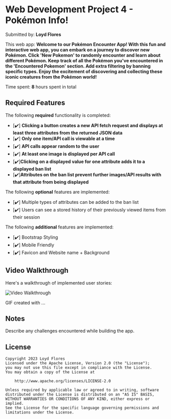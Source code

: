 # Web Development Project 4 - Pokémon Info!

Submitted by: **Loyd Flores**

This web app: **Welcome to our Pokémon Encounter App! With this fun and interactive web app, you can embark on a journey to discover new Pokémon. Click 'New Pokemon' to randomly encounter and learn about different Pokémon. Keep track of all the Pokémon you've encountered in the 'Encountered Pokemon' section. Add extra filtering by banning specific types. Enjoy the excitement of discovering and collecting these iconic creatures from the Pokémon world!**

Time spent: **8** hours spent in total

## Required Features

The following **required** functionality is completed:

- [✔️] **Clicking a button creates a new API fetch request and displays at least three attributes from the returned JSON data**
- [✔️] **Only one item/API call is viewable at a time**
- [✔️] **API calls appear random to the user**
- [✔️] **At least one image is displayed per API call**
- [✔️]**Clicking on a displayed value for one attribute adds it to a displayed ban list**
- [✔️]**Attributes on the ban list prevent further images/API results with that attribute from being displayed**

The following **optional** features are implemented:

- [✔️] Multiple types of attributes can be added to the ban list
- [✔️] Users can see a stored history of their previously viewed items from their session

The following **additional** features are implemented:

- [✔️] Bootstrap Styling
- [✔️] Mobile Friendly
- [✔️] Favicon and Website name + Background

## Video Walkthrough

Here's a walkthrough of implemented user stories:

<img src='http://i.imgur.com/link/to/your/gif/file.gif' title='Video Walkthrough' width='' alt='Video Walkthrough' />

<!-- Replace this with whatever GIF tool you used! -->

GIF created with ...

<!-- Recommended tools:
[Kap](https://getkap.co/) for macOS
[ScreenToGif](https://www.screentogif.com/) for Windows
[peek](https://github.com/phw/peek) for Linux. -->

## Notes

Describe any challenges encountered while building the app.

## License

    Copyright 2023 Loyd Flores
    Licensed under the Apache License, Version 2.0 (the "License");
    you may not use this file except in compliance with the License.
    You may obtain a copy of the License at

        http://www.apache.org/licenses/LICENSE-2.0

    Unless required by applicable law or agreed to in writing, software
    distributed under the License is distributed on an "AS IS" BASIS,
    WITHOUT WARRANTIES OR CONDITIONS OF ANY KIND, either express or implied.
    See the License for the specific language governing permissions and
    limitations under the License.
